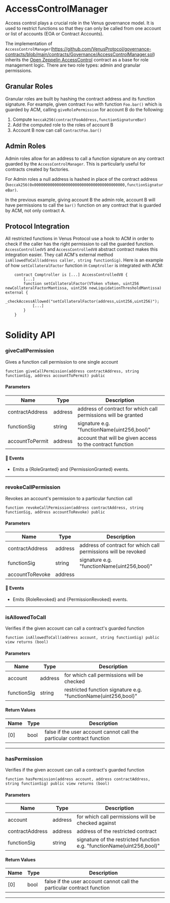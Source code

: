 # AccessControlManager

Access control plays a crucial role in the Venus governance model. It is used to restrict functions so that they can only be called from one
account or list of accounts (EOA or Contract Accounts).

The implementation of `AccessControlManager`(https://github.com/VenusProtocol/governance-contracts/blob/main/contracts/Governance/AccessControlManager.sol)
inherits the [Open Zeppelin AccessControl](https://github.com/OpenZeppelin/openzeppelin-contracts/blob/master/contracts/access/AccessControl.sol)
contract as a base for role management logic. There are two role types: admin and granular permissions.

## Granular Roles

Granular roles are built by hashing the contract address and its function signature. For example, given contract `Foo` with function `Foo.bar()` which
is guarded by ACM, calling `giveRolePermission` for account B do the following:

1. Compute `keccak256(contractFooAddress,functionSignatureBar)`
1. Add the computed role to the roles of account B
1. Account B now can call `ContractFoo.bar()`

## Admin Roles

Admin roles allow for an address to call a function signature on any contract guarded by the `AccessControlManager`. This is particularly useful for
contracts created by factories.

For Admin roles a null address is hashed in place of the contract address (`keccak256(0x0000000000000000000000000000000000000000,functionSignatureBar)`.

In the previous example, giving account B the admin role, account B will have permissions to call the `bar()` function on any contract that is guarded by
ACM, not only contract A.

## Protocol Integration

All restricted functions in Venus Protocol use a hook to ACM in order to check if the caller has the right permission to call the guarded function.
`AccessControlledV5` and `AccessControlledV8` abstract contract makes this integration easier. They call ACM's external method
`isAllowedToCall(address caller, string functionSig)`. Here is an example of how `setCollateralFactor` function in `Comptroller` is integrated with ACM:

```
    contract Comptroller is [...] AccessControlledV8 {
        [...]
        function setCollateralFactor(VToken vToken, uint256 newCollateralFactorMantissa, uint256 newLiquidationThresholdMantissa) external {
            _checkAccessAllowed("setCollateralFactor(address,uint256,uint256)");
            [...]
        }
    }
```

# Solidity API

### giveCallPermission

Gives a function call permission to one single account

```solidity
function giveCallPermission(address contractAddress, string functionSig, address accountToPermit) public
```

#### Parameters

| Name            | Type    | Description                                                    |
| --------------- | ------- | -------------------------------------------------------------- |
| contractAddress | address | address of contract for which call permissions will be granted |
| functionSig     | string  | signature e.g. "functionName(uint256,bool)"                    |
| accountToPermit | address | account that will be given access to the contract function     |

#### 📅 Events

- Emits a {RoleGranted} and {PermissionGranted} events.

---

### revokeCallPermission

Revokes an account's permission to a particular function call

```solidity
function revokeCallPermission(address contractAddress, string functionSig, address accountToRevoke) public
```

#### Parameters

| Name            | Type    | Description                                                    |
| --------------- | ------- | -------------------------------------------------------------- |
| contractAddress | address | address of contract for which call permissions will be revoked |
| functionSig     | string  | signature e.g. "functionName(uint256,bool)"                    |
| accountToRevoke | address |                                                                |

#### 📅 Events

- Emits {RoleRevoked} and {PermissionRevoked} events.

---

### isAllowedToCall

Verifies if the given account can call a contract's guarded function

```solidity
function isAllowedToCall(address account, string functionSig) public view returns (bool)
```

#### Parameters

| Name        | Type    | Description                                                     |
| ----------- | ------- | --------------------------------------------------------------- |
| account     | address | for which call permissions will be checked                      |
| functionSig | string  | restricted function signature e.g. "functionName(uint256,bool)" |

#### Return Values

| Name | Type | Description                                                            |
| ---- | ---- | ---------------------------------------------------------------------- |
| [0]  | bool | false if the user account cannot call the particular contract function |

---

### hasPermission

Verifies if the given account can call a contract's guarded function

```solidity
function hasPermission(address account, address contractAddress, string functionSig) public view returns (bool)
```

#### Parameters

| Name            | Type    | Description                                                            |
| --------------- | ------- | ---------------------------------------------------------------------- |
| account         | address | for which call permissions will be checked against                     |
| contractAddress | address | address of the restricted contract                                     |
| functionSig     | string  | signature of the restricted function e.g. "functionName(uint256,bool)" |

#### Return Values

| Name | Type | Description                                                            |
| ---- | ---- | ---------------------------------------------------------------------- |
| [0]  | bool | false if the user account cannot call the particular contract function |

---
